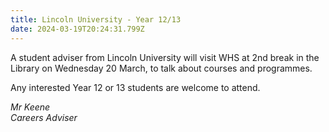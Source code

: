 ```yaml
---
title: Lincoln University - Year 12/13
date: 2024-03-19T20:24:31.799Z
---
```

A student adviser from Lincoln University will visit WHS at 2nd break in the Library on Wednesday 20 March, to talk about courses and programmes. 

Any interested Year 12 or 13 students are welcome to attend.

*Mr Keene  
Careers Adviser*